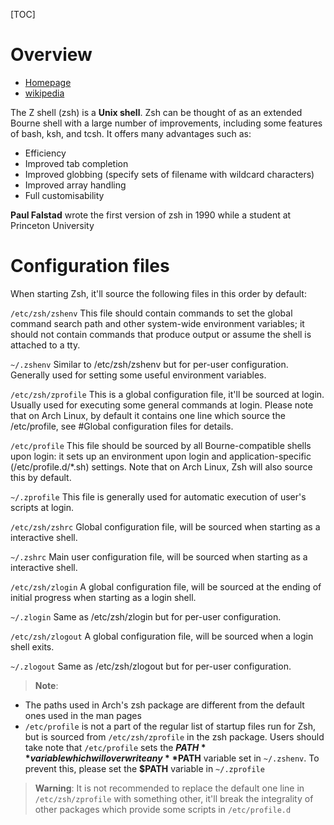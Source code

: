 [TOC]

# Overview
- [Homepage](http://www.zsh.org/)
- [wikipedia](https://en.wikipedia.org/wiki/Z_shell)

The Z shell (zsh) is a **Unix shell**. Zsh can be thought of as an extended Bourne shell with a large number of improvements, including some features of bash, ksh, and tcsh. It offers many advantages such as:
- Efficiency
- Improved tab completion
- Improved globbing (specify sets of filename with wildcard characters)
- Improved array handling
- Full customisability

**Paul Falstad** wrote the first version of zsh in 1990 while a student at Princeton University

# Configuration files
When starting Zsh, it'll source the following files in this order by default:

`/etc/zsh/zshenv`
This file should contain commands to set the global command search path and other system-wide environment variables; it should not contain commands that produce output or assume the shell is attached to a tty.

`~/.zshenv`
Similar to /etc/zsh/zshenv but for per-user configuration. Generally used for setting some useful environment variables.

`/etc/zsh/zprofile`
This is a global configuration file, it'll be sourced at login. Usually used for executing some general commands at login. Please note that on Arch Linux, by default it contains one line which source the /etc/profile, see #Global configuration files for details.

`/etc/profile`
This file should be sourced by all Bourne-compatible shells upon login: it sets up an environment upon login and application-specific (/etc/profile.d/*.sh) settings. Note that on Arch Linux, Zsh will also source this by default.

`~/.zprofile`
This file is generally used for automatic execution of user's scripts at login.

`/etc/zsh/zshrc`
Global configuration file, will be sourced when starting as a interactive shell.

`~/.zshrc`
Main user configuration file, will be sourced when starting as a interactive shell.

`/etc/zsh/zlogin`
A global configuration file, will be sourced at the ending of initial progress when starting as a login shell.

`~/.zlogin`
Same as /etc/zsh/zlogin but for per-user configuration.

`/etc/zsh/zlogout`
A global configuration file, will be sourced when a login shell exits.

`~/.zlogout`
Same as /etc/zsh/zlogout but for per-user configuration.

>**Note**:
- The paths used in Arch's zsh package are different from the default ones used in the man pages
- `/etc/profile` is not a part of the regular list of startup files run for Zsh, but is sourced from `/etc/zsh/zprofile` in the zsh package. Users should take note that `/etc/profile` sets the **$PATH** variable which will overwrite any **$PATH** variable set in `~/.zshenv`. To prevent this, please set the **$PATH** variable in `~/.zprofile`

>**Warning**: It is not recommended to replace the default one line in `/etc/zsh/zprofile` with something other, it'll break the integrality of other packages which provide some scripts in `/etc/profile.d`
